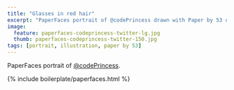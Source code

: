 ```yaml
---
title: "Glasses in red hair"
excerpt: "PaperFaces portrait of @codePrincess drawn with Paper by 53 on an iPad."
image: 
  feature: paperfaces-codeprincess-twitter-lg.jpg
  thumb: paperfaces-codeprincess-twitter-150.jpg
tags: [portrait, illustration, paper by 53]
---
```


PaperFaces portrait of [@codePrincess](http://twitter.com/codePrincess).

{% include boilerplate/paperfaces.html %}